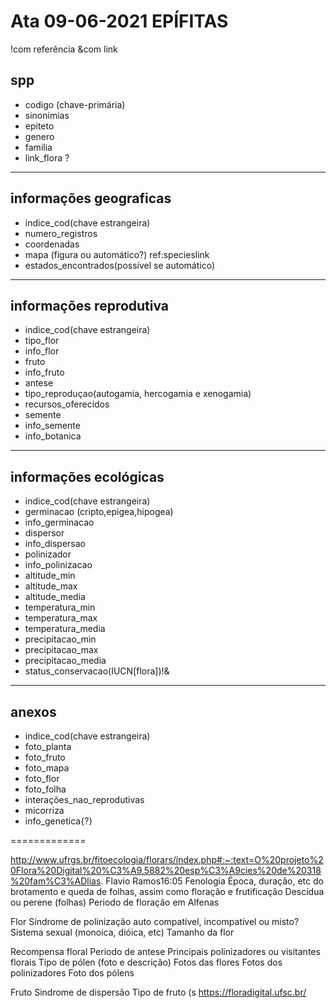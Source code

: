 # Ata 09-06-2021 EPÍFITAS

!com referência
&com link

## spp
- codigo (chave-primária)
- sinonimias
- epiteto
- genero
- familia
- link_flora ?
---
## informações geograficas
- indice_cod(chave estrangeira)
- numero_registros
- coordenadas
- mapa (figura ou automático?) ref:specieslink
- estados_encontrados(possível se automático)
---
## informações reprodutiva
- indice_cod(chave estrangeira)
- tipo_flor
- info_flor
- fruto
- info_fruto
- antese
- tipo_reproduçao(autogamia, hercogamia e xenogamia)
- recursos_oferecidos
- semente
- info_semente
- info_botanica
---
## informações ecológicas
- indice_cod(chave estrangeira)
- germinacao (cripto,epigea,hipogea)
- info_germinacao
- dispersor
- info_dispersao
- polinizador
- info_polinizacao
- altitude_min
- altitude_max
- altitude_media
- temperatura_min
- temperatura_max
- temperatura_media
- precipitacao_min
- precipitacao_max
- precipitacao_media
- status_conservacao(IUCN[flora])!&
---
## anexos
- indice_cod(chave estrangeira)
- foto_planta
- foto_fruto
- foto_mapa
- foto_flor
- foto_folha
- interações_nao_reprodutivas
- micorriza
- info_genetica{?}


=============

http://www.ufrgs.br/fitoecologia/florars/index.php#:~:text=O%20projeto%20Flora%20Digital%20%C3%A9,5882%20esp%C3%A9cies%20de%20318%20fam%C3%ADlias.
Flavio Ramos16:05
Fenologia
Época, duração, etc do brotamento e queda de folhas, assim como floração e frutificação
Descídua ou perene (folhas)
Periodo de floração em Alfenas

Flor
Síndrome de polinização
auto compatível, incompatível ou misto?
Sistema sexual (monoica, dióica, etc)
Tamanho da flor

Recompensa floral
Periodo de antese
Principais polinizadores ou visitantes florais
Tipo de pólen (foto e descrição)
Fotos das flores
Fotos dos polinizadores
Foto dos pólens


Fruto
Sindrome de dispersão
Tipo de fruto (s
https://floradigital.ufsc.br/
